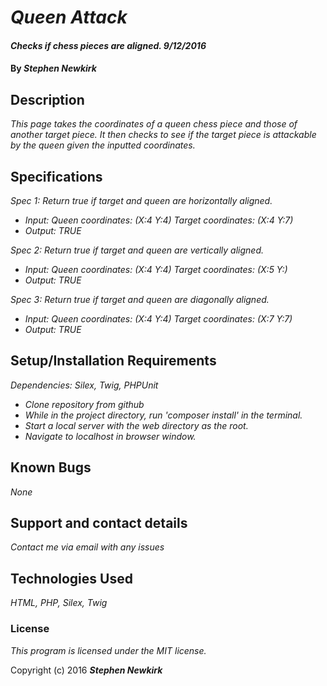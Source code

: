 # _Queen Attack_

#### _Checks if chess pieces are aligned. 9/12/2016_

#### By _**Stephen Newkirk**_

## Description

_This page takes the coordinates of a queen chess piece and those of another target piece. It then checks to see if the target piece is attackable by the queen given the inputted coordinates._

## Specifications

_Spec 1: Return true if target and queen are horizontally aligned._
* _Input: Queen coordinates: (X:4 Y:4) Target coordinates: (X:4 Y:7)_
* _Output: TRUE_

_Spec 2: Return true if target and queen are vertically aligned._
* _Input: Queen coordinates: (X:4 Y:4) Target coordinates: (X:5 Y:)_
* _Output: TRUE_

_Spec 3: Return true if target and queen are diagonally aligned._
* _Input: Queen coordinates: (X:4 Y:4) Target coordinates: (X:7 Y:7)_
* _Output: TRUE_

## Setup/Installation Requirements

_Dependencies: Silex, Twig, PHPUnit_

* _Clone repository from github_
* _While in the project directory, run 'composer install' in the terminal._
* _Start a local server with the web directory as the root._
* _Navigate to localhost in browser window._

## Known Bugs

_None_

## Support and contact details

_Contact me via email with any issues_

## Technologies Used

_HTML, PHP, Silex, Twig_

### License

*This program is licensed under the MIT license.*

Copyright (c) 2016 **_Stephen Newkirk_**
